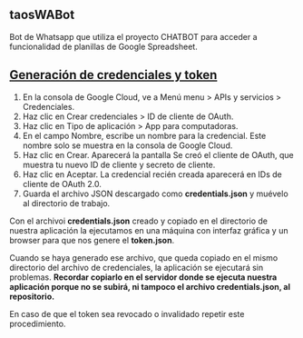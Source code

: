 ## taosWABot

Bot de Whatsapp que utiliza el proyecto CHATBOT para acceder a funcionalidad de planillas de Google Spreadsheet.

## [Generación de credenciales y token](https://developers.google.com/gmail/api/quickstart/nodejs?hl=es-419)

1. En la consola de Google Cloud, ve a Menú menu > APIs y servicios > Credenciales.
2. Haz clic en Crear credenciales > ID de cliente de OAuth.
3. Haz clic en Tipo de aplicación > App para computadoras.
4. En el campo Nombre, escribe un nombre para la credencial. Este nombre solo se muestra en la consola de Google Cloud.
5. Haz clic en Crear. Aparecerá la pantalla Se creó el cliente de OAuth, que muestra tu nuevo ID de cliente y secreto de cliente.
6. Haz clic en Aceptar. La credencial recién creada aparecerá en IDs de cliente de OAuth 2.0.
7. Guarda el archivo JSON descargado como **credentials.json** y muévelo al directorio de trabajo.

Con el archivoi **credentials.json** creado y copiado en el directorio de nuestra aplicación la ejecutamos en una máquina con interfaz gráfica y un browser para que nos genere el **token.json**.

Cuando se haya generado ese archivo, que queda copiado en el mismo directorio del archivo de credenciales, la aplicación se ejecutará sin problemas. **Recordar copiarlo en el servidor donde se ejecuta nuestra aplicación porque no se subirá, ni tampoco el archivo credentials.json, al repositorio.**

En caso de que el token sea revocado o invalidado repetir este procedimiento.
